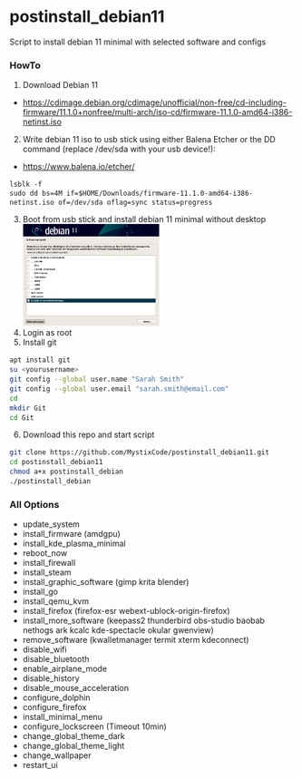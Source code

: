 # postinstall_debian11
Script to install debian 11 minimal with selected software and configs

### HowTo

 1. Download Debian 11
 - https://cdimage.debian.org/cdimage/unofficial/non-free/cd-including-firmware/11.1.0+nonfree/multi-arch/iso-cd/firmware-11.1.0-amd64-i386-netinst.iso
 2. Write debian 11 iso to usb stick using either Balena Etcher or the DD command (replace /dev/sda with your usb device!):
 - https://www.balena.io/etcher/
```shell
lsblk -f
sudo dd bs=4M if=$HOME/Downloads/firmware-11.1.0-amd64-i386-netinst.iso of=/dev/sda oflag=sync status=progress
```
 3. Boot from usb stick and install debian 11 minimal without desktop<br><img src="/img/minimal.png" width="50%" height="50%">
 4. Login as root
 5. Install git
 ```bash
apt install git
su <yourusername>
git config --global user.name "Sarah Smith"
git config --global user.email "sarah.smith@email.com"
cd
mkdir Git
cd Git
 ```
 6. Download this repo and start script
```bash
git clone https://github.com/MystixCode/postinstall_debian11.git
cd postinstall_debian11
chmod a+x postinstall_debian
./postinstall_debian
```

### All Options
 - update_system
 - install_firmware (amdgpu)
 - install_kde_plasma_minimal
 - reboot_now
 - install_firewall
 - install_steam
 - install_graphic_software (gimp krita blender)
 - install_go
 - install_qemu_kvm
 - install_firefox (firefox-esr webext-ublock-origin-firefox)
 - install_more_software (keepass2 thunderbird obs-studio baobab nethogs ark kcalc kde-spectacle okular gwenview)
 - remove_software (kwalletmanager termit xterm kdeconnect)
 - disable_wifi
 - disable_bluetooth
 - enable_airplane_mode
 - disable_history
 - disable_mouse_acceleration
 - configure_dolphin
 - configure_firefox
 - install_minimal_menu
 - configure_lockscreen (Timeout 10min)
 - change_global_theme_dark
 - change_global_theme_light
 - change_wallpaper
 - restart_ui
